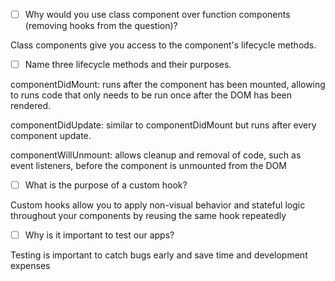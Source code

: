 - [ ] Why would you use class component over function components (removing hooks from the question)?

Class components give you access to the component's lifecycle methods.

- [ ] Name three lifecycle methods and their purposes.

componentDidMount: runs after the component has been mounted, allowing to runs code that only needs to be run once after the DOM has been rendered.

componentDidUpdate: similar to componentDidMount but runs after every component update.

componentWillUnmount: allows cleanup and removal of code, such as event listeners, before the component is unmounted from the DOM

- [ ] What is the purpose of a custom hook?

Custom hooks allow you to apply non-visual behavior and stateful logic throughout your components by reusing the same hook repeatedly

- [ ] Why is it important to test our apps?

Testing is important to catch bugs early and save time and development expenses
